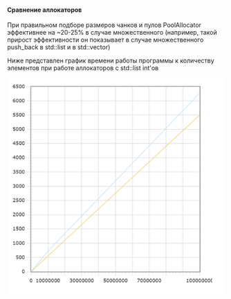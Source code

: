 #### Сравнение аллокаторов 
При правильном подборе размеров чанков и пулов PoolAllocator эффективнее на ~20-25% в случае множественного (например, такой прирост эффективности он показывает в случае множественного push_back в std::list и в std::vector)

Ниже представлен график времени работы программы к количеству элементов при работе аллокаторов c std::list int'ов

![Graph](/media/graph.png)
